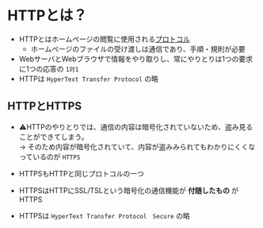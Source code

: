 # HTTPとは？

- HTTPとはホームページの閲覧に使用される[プロトコル](https://github.com/13Urks-hi/Backend-roadmap_2021/blob/main/How-does-the-internet-work/How-does-the-internet-work.md#%E3%83%97%E3%83%AD%E3%83%88%E3%82%B3%E3%83%AB)　　
  - ホームページのファイルの受け渡しは通信であり、手順・規則が必要
- WebサーバとWebブラウザで情報をやり取りし、常にやりとりは1つの要求に1つの応答の `1対1`
- HTTPは `HyperText Transfer Protocol` の略 

## HTTPとHTTPS

- ⚠️HTTPのやりとりでは、通信の内容は暗号化されていないため、盗み見ることができてしまう。  
 → そのため内容が暗号化されていて、内容が盗みみられてもわかりにくくなっているのが `HTTPS`

- HTTPSもHTTPと同じプロトコルの一つ
 - HTTPSはHTTPにSSL/TSLという暗号化の通信機能が **付随したもの** がHTTPS 
- HTTPSは `HyperText Transfer Protocol　Secure` の略
